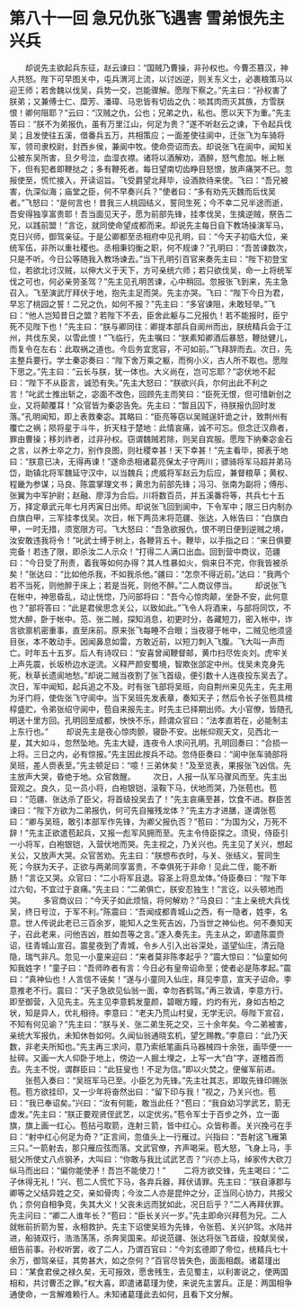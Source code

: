 # 第八十一回 急兄仇张飞遇害 雪弟恨先主兴兵



　　却说先主欲起兵东征，赵云谏曰：“国贼乃曹操，非孙权也。今曹丕篡汉，神人共怒。陛下可早图关中，屯兵渭河上流，以讨凶逆，则关东义士，必裹粮策马以迎王师；若舍魏以伐吴，兵势一交，岂能骤解。愿陛下察之。”先主曰：“孙权害了朕弟；又兼傅士仁、糜芳、潘璋、马忠皆有切齿之仇：啖其肉而灭其族，方雪朕恨！卿何阻耶？”云曰：“汉贼之仇，公也；兄弟之仇，私也。愿以天下为重。”先主答曰：“朕不为弟报仇，虽有万里江山，何足为贵？”遂不听赵云之谏，下令起兵伐吴；且发使往五溪，借番兵五万，共相策应；一面差使往阆中，迁张飞为车骑将军，领司隶校尉，封西乡侯，兼阆中牧。使命赍诏而去。却说张飞在阆中，闻知关公被东吴所害，旦夕号泣，血湿衣襟。诸将以酒解劝，酒醉，怒气愈加。帐上帐下，但有犯者即鞭挞之；多有鞭死者。每日望南切齿睁目怒恨，放声痛哭不已。忽报使至，慌忙接入，开读诏旨。飞受爵望北拜毕，设酒款待来使。飞曰：“吾兄被害，仇深似海；庙堂之臣，何不早奏兴兵？”使者曰：“多有劝先灭魏而后伐吴者。”飞怒曰：“是何言也！昔我三人桃园结义，誓同生死；今不幸二兄半途而逝，吾安得独享富贵耶！吾当面见天子，愿为前部先锋，挂孝伐吴，生擒逆贼，祭告二兄，以践前盟！”言讫，就同使命望成都而来。却说先主每日自下教场操演军马，克日兴师，御驾亲征。于是公卿都至丞相府中见孔明，曰：“今天子初临大位，亲统军伍，非所以重社稷也。丞相秉钧衡之职，何不规谏？”孔明曰：“吾苦谏数次，只是不听。今日公等随我入教场谏去。”当下孔明引百官来奏先主曰：“陛下初登宝位，若欲北讨汉贼，以伸大义于天下，方可亲统六师；若只欲伐吴，命一上将统军伐之可也，何必亲劳圣驾？”先主见孔明苦谏，心中稍回。忽报张飞到来，先主急召入。飞至演武厅拜伏于地，抱先主足而哭。先主亦哭。飞曰：“陛下今日为君，早忘了桃园之誓！二兄之仇，如何不报？”先主曰：“多官谏阻，未敢轻举。”飞曰：“他人岂知昔日之盟？若陛下不去，臣舍此躯与二兄报仇！若不能报时，臣宁死不见陛下也！”先主曰：“朕与卿同往：卿提本部兵自阆州而出，朕统精兵会于江州，共伐东吴，以雪此恨！”飞临行，先主嘱曰：“朕素知卿酒后暴怒，鞭挞健儿，而复令在左右：此取祸之道也。今后务宜宽容，不可如前。”飞拜辞而去。次日，先主整兵要行。学士秦宓奏曰：“陛下舍万乘之躯，而徇小义，古人所不取也。愿陛下思之。”先主曰：“云长与朕，犹一体也。大义尚在，岂可忘耶？”宓伏地不起曰：“陛下不从臣言，诚恐有失。”先主大怒曰：“朕欲兴兵，尔何出此不利之言！”叱武士推出斩之，宓面不改色，回顾先主而笑曰：“臣死无恨，但可惜新创之业，又将颠覆耳！”众官皆为秦宓告免。先主曰：“暂且囚下，待朕报仇回时发落。”孔明闻知，即上表救秦宓。其略曰：“臣亮等窃以吴贼逞奸诡之计，致荆州有覆亡之祸；陨将星于斗牛，折天柱于楚地：此情哀痛，诚不可忘。但念迁汉鼎者，罪由曹操；移刘祚者，过非孙权。窃谓魏贼若除，则吴自宾服。愿陛下纳秦宓金石之言，以养士卒之力，别作良图，则社稷幸甚！天下幸甚！”先主看毕，掷表于地曰：“朕意已决，无得再谏！”遂命丞相诸葛亮保太子守两川；骠骑将军马超并弟马岱，助镇北将军魏延守汉中，以当魏兵；虎威将军赵云为后应，兼督粮草；黄权、程畿为参谋；马良、陈震掌理文书；黄忠为前部先锋；冯习、张南为副将；傅彤、张翼为中军护尉；赵融、廖淳为合后。川将数百员，并五溪番将等，共兵七十五万，择定章武元年七月丙寅日出师。却说张飞回到阆中，下令军中；限三日内制办白旗白甲，三军挂孝伐吴。次日，帐下两员末将范疆、张达，入帐告曰：“白旗白甲，一时无措，须宽限方可。飞大怒曰：“吾急欲报仇，恨不明日便到逆贼之境，汝安敢违我将令！”叱武士缚于树上，各鞭背五十。鞭毕，以手指之曰：“来日俱要完备！若违了限，即杀汝二人示众！”打得二人满口出血。回到营中商议，范疆曰：“今日受了刑责，着我等如何办得？其人性暴如火，倘来日不完，你我皆被杀矣！”张达曰：“比如他杀我，不如我杀他。”疆曰：“怎奈不得近前。”达曰：“我两个若不当死，则他醉于床上；若是当死，则他不醉。”二人商议停当。
　　却说张飞在帐中，神思昏乱，动止恍惚，乃问部将曰：“吾今心惊肉颠，坐卧不安，此何意也？”部将答曰：“此是君侯思念关公，以致如此。”飞令人将酒来，与部将同饮，不觉大醉，卧于帐中。范、张二贼，探知消息，初更时分，各藏短刀，密入帐中，诈言欲禀机密重事，直至床前。原来张飞每睡不合眼；当夜寝于帐中，二贼见他须竖目张，本不敢动手。因闻鼻息如雷，方敢近前，以短刀刺入飞腹。飞大叫一声而亡。时年五十五岁。后人有诗叹曰：“安喜曾闻鞭督邮，黄巾扫尽佐炎刘。虎牢关上声先震，长坂桥边水逆流。义释严颜安蜀境，智欺张郃定中州。伐吴未克身先死，秋草长遗阆地愁。”却说二贼当夜割了张飞首级，便引数十人连夜投东吴去了。次日，军中闻知，起兵追之不及。时有张飞部将吴班，向自荆州来见先主，先主用为牙门将，使佐张飞守阆中。当下吴班先发表章，奏知天子；然后令长子张苞具棺椁盛贮，令弟张绍守阆中，苞自来报先主。时先主已择期出师。大小官僚，皆随孔明送十里方回。孔明回至成都，怏怏不乐，顾谓众官曰：“法孝直若在，必能制主上东行也。”
　　却说先主是夜心惊肉颤，寝卧不安。出帐仰观天文，见西北一星，其大如斗，忽然坠地。先主大疑，连夜令人求问孔明。孔明回奏曰：“合损一上将。三日之内，必有惊报。”先主因此按兵不动。忽侍臣奏曰：“阆中张车骑部将吴班，差人赍表至。”先主顿足曰：“噫！三弟休矣！”及至览表，果报张飞凶信。先主放声大哭，昏绝于地。众官救醒。
　　次日，人报一队军马骤风而至。先主出营观之。良久，见一员小将，白袍银铠，滚鞍下马，伏地而哭，乃张苞也。苞曰：“范疆、张达杀了臣父，将首级投吴去了！”先主哀痛至甚，饮食不进。群臣苦谏曰：“陛下方欲为二弟报仇，何可先自摧残龙体？”先主方才进膳，遂谓张苞曰：“卿与吴班，敢引本部军作先锋，为卿父报仇否？”苞曰：“为国为父，万死不辞！”先主正欲遣苞起兵，又报一彪军风拥而至。先主令侍臣探之。须臾，侍臣引一小将军，白袍银铠，入营伏地而哭。先主视之，乃关兴也。先主见了关兴，想起关公，又放声大哭。众官苦劝。先主曰：“朕想布衣时，与关、张结义，誓同生死；今朕为天子，正欲与两弟同享富贵，不幸俱死于非命！见此二侄，能不断肠！”言讫又哭。众官曰：“二小将军且退。容圣上将息龙体。”侍臣奏曰：“陛下年过六旬，不宜过于哀痛。”先主曰：“二弟俱亡，朕安忍独生！”言讫，以头顿地而哭。
　　多官商议曰：“今天子如此烦恼，将何解劝？”马良曰：“主上亲统大兵伐吴，终日号泣，于军不利。”陈震曰：“吾闻成都青城山之西，有一隐者，姓李，名意。世人传说此老已三百余岁，能知人之生死吉凶，乃当世之神仙也。何不奏知天子，召此老来，问他吉凶，胜如吾等之言。”遂入奏先主。先主从之，即遣陈震赍诏，往青城山宣召。震星夜到了青城，令乡人引入出谷深处，遥望仙庄，清云隐隐，瑞气非凡。忽见一小童来迎曰：“来者莫非陈孝起乎？”震大惊曰：“仙童如何知我姓字！”童子曰：“吾师昨者有言：今日必有皇帝诏命至；使者必是陈孝起。”震曰：“真神仙也！人言信不诬矣！”遂与小童同入仙庄，拜见李意，宣天子诏命。李意推老不行。震曰：“天子急欲见仙翁一面，幸勿吝鹤驾。”再三敦请，李意方行。即至御营，入见先主。先主见李意鹤发童颜，碧眼方瞳，灼灼有光，身如古柏之状，知是异人，优礼相待。李意曰：“老夫乃荒山村叟，无学无识。辱陛下宣召，不知有何见谕？”先主曰：“朕与关、张二弟生死之交，三十余年矣。今二弟被害，亲统大军报仇，未知休咎如何。久闻仙翁通晓玄机，望乞赐教。”李意曰：“此乃天数，非老夫所知也。”先主再三求问，意乃索纸笔画兵马器械四十余张，画毕便一一扯碎。又画一大人仰卧于地上，傍边一人掘土埋之，上写一大“白”字，遂稽首而去。先主不悦，谓群臣曰：“此狂叟也！不足为信。”即以火焚之，便催军前进。
　　张苞入奏曰：“吴班军马已至。小臣乞为先锋。”先主壮其志，即取先锋印赐张苞。苞方欲挂印，又一少年将奋然出曰：“留下印与我！”视之，乃关兴也。苞曰：“我已奉诏矣。”兴曰：“汝有何能，敢当此任？”苞曰：“我自幼习学武艺，箭无虚发。”先主曰：“朕正要观贤侄武艺，以定优劣。”苞令军士于百步之外，立一面旗，旗上画一红心。苞拈弓取箭，连射三箭，皆中红心。众皆称善。关兴挽弓在手曰：“射中红心何足为奇？”正言间，忽值头上一行雁过。兴指曰：“吾射这飞雁第三只。”一箭射去，那只雁应弦而落。文武官僚，齐声喝采。苞大怒，飞身上马，手挺父所使丈八点钢矛，大叫曰：“你敢与我比试武艺否？”兴亦上马，绰家传大砍刀纵马而出曰：“偏你能使矛！吾岂不能使刀！”
　　二将方欲交锋，先主喝曰：“二子休得无礼！”兴、苞二人慌忙下马，各弃兵器，拜伏请罪。先主曰：“朕自涿郡与卿等之父结异姓之交，亲如骨肉；今汝二人亦是昆仲之分，正当同心协力，共报父仇；奈何自相争竞，失其大义！父丧未远而犹如此，况日后乎？”二人再拜伏罪。先主问曰：“卿二人谁年长？”苞曰：“臣长关兴一岁。”先主即命兴拜苞为兄。二人就帐前折箭为誓，永相救护。先主下诏使吴班为先锋，令张苞、关兴护驾。水陆并进，船骑双行，浩浩荡荡，杀奔吴国来。却说范疆、张达将张飞首级，投献吴侯，细告前事。孙权听罢，收了二人，乃谓百官曰：“今刘玄德即了帝位，统精兵七十余万，御驾亲征，其势甚大，如之奈何？”百官尽皆失色，面面相觑。诸葛瑾出曰：“某食君侯之禄久矣，无可报效，愿舍残生，去见蜀主，以利害说之，使两国相和，共讨曹丕之罪。”权大喜，即遣诸葛瑾为使，来说先主罢兵。正是：两国相争通使命，一言解难赖行人。未知诸葛瑾此去如何，且看下文分解。


